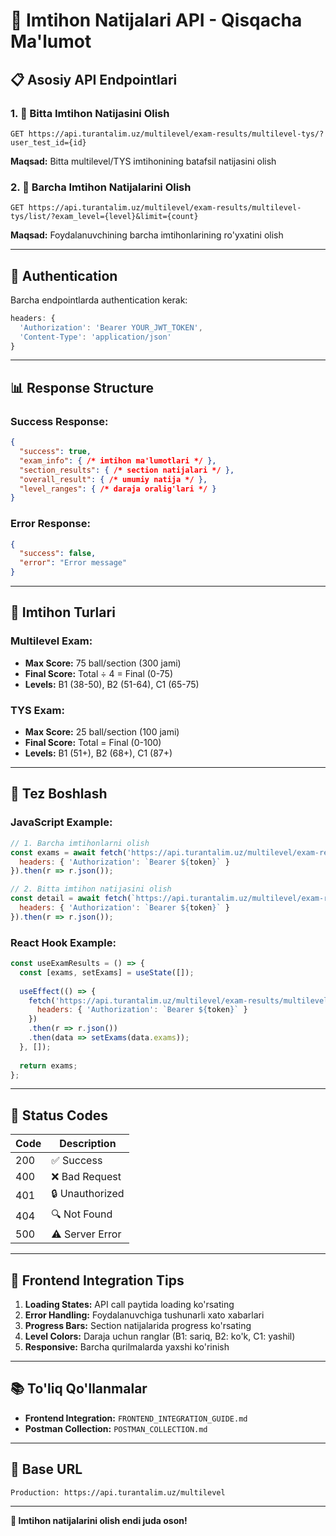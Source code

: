 # 🎯 Imtihon Natijalari API - Qisqacha Ma'lumot

## 📋 Asosiy API Endpointlari

### 1. 🎯 Bitta Imtihon Natijasini Olish
```
GET https://api.turantalim.uz/multilevel/exam-results/multilevel-tys/?user_test_id={id}
```
**Maqsad:** Bitta multilevel/TYS imtihonining batafsil natijasini olish

### 2. 📝 Barcha Imtihon Natijalarini Olish  
```
GET https://api.turantalim.uz/multilevel/exam-results/multilevel-tys/list/?exam_level={level}&limit={count}
```
**Maqsad:** Foydalanuvchining barcha imtihonlarining ro'yxatini olish


---

## 🔧 Authentication

Barcha endpointlarda authentication kerak:
```javascript
headers: {
  'Authorization': 'Bearer YOUR_JWT_TOKEN',
  'Content-Type': 'application/json'
}
```

---

## 📊 Response Structure

### Success Response:
```json
{
  "success": true,
  "exam_info": { /* imtihon ma'lumotlari */ },
  "section_results": { /* section natijalari */ },
  "overall_result": { /* umumiy natija */ },
  "level_ranges": { /* daraja oralig'lari */ }
}
```

### Error Response:
```json
{
  "success": false,
  "error": "Error message"
}
```

---

## 🎯 Imtihon Turlari

### Multilevel Exam:
- **Max Score:** 75 ball/section (300 jami)
- **Final Score:** Total ÷ 4 = Final (0-75)
- **Levels:** B1 (38-50), B2 (51-64), C1 (65-75)

### TYS Exam:
- **Max Score:** 25 ball/section (100 jami)  
- **Final Score:** Total = Final (0-100)
- **Levels:** B1 (51+), B2 (68+), C1 (87+)

---

## 🚀 Tez Boshlash

### JavaScript Example:
```javascript
// 1. Barcha imtihonlarni olish
const exams = await fetch('https://api.turantalim.uz/multilevel/exam-results/multilevel-tys/list/', {
  headers: { 'Authorization': `Bearer ${token}` }
}).then(r => r.json());

// 2. Bitta imtihon natijasini olish
const detail = await fetch(`https://api.turantalim.uz/multilevel/exam-results/multilevel-tys/?user_test_id=${examId}`, {
  headers: { 'Authorization': `Bearer ${token}` }
}).then(r => r.json());
```

### React Hook Example:
```javascript
const useExamResults = () => {
  const [exams, setExams] = useState([]);
  
  useEffect(() => {
    fetch('https://api.turantalim.uz/multilevel/exam-results/multilevel-tys/list/', {
      headers: { 'Authorization': `Bearer ${token}` }
    })
    .then(r => r.json())
    .then(data => setExams(data.exams));
  }, []);
  
  return exams;
};
```

---

## 📱 Status Codes

| Code | Description |
|------|-------------|
| 200 | ✅ Success |
| 400 | ❌ Bad Request |
| 401 | 🔒 Unauthorized |
| 404 | 🔍 Not Found |
| 500 | ⚠️ Server Error |

---

## 🎨 Frontend Integration Tips

1. **Loading States:** API call paytida loading ko'rsating
2. **Error Handling:** Foydalanuvchiga tushunarli xato xabarlari
3. **Progress Bars:** Section natijalarida progress ko'rsating
4. **Level Colors:** Daraja uchun ranglar (B1: sariq, B2: ko'k, C1: yashil)
5. **Responsive:** Barcha qurilmalarda yaxshi ko'rinish

---

## 📚 To'liq Qo'llanmalar

- **Frontend Integration:** `FRONTEND_INTEGRATION_GUIDE.md`
- **Postman Collection:** `POSTMAN_COLLECTION.md`

---

## 🔗 Base URL

```
Production: https://api.turantalim.uz/multilevel
```

---

**🎉 Imtihon natijalarini olish endi juda oson!**
